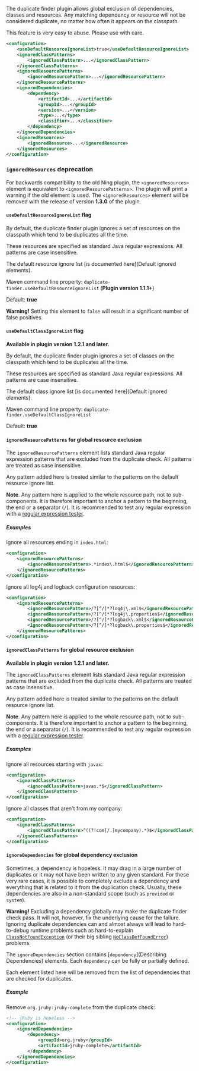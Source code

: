 The duplicate finder plugin allows global exclusion of dependencies, classes
and resources. Any matching dependency or resource will not be considered
duplicate, no matter how often it appears on the classpath.

This feature is very easy to abuse. Please use with care.

```xml
<configuration>
    <useDefaultResourceIgnoreList>true</useDefaultResourceIgnoreList>
    <ignoredClassPatterns>
        <ignoredClassPattern>...</ignoredClassPattern>
    </ignoredClassPatterns>
    <ignoredResourcePatterns>
        <ignoredResourcePattern>...</ignoredResourcePattern>
    </ignoredResourcePatterns>
    <ignoredDependencies>
        <dependency>
            <artifactId>...</artifactId>
            <groupId>...</groupId>
            <version>...</version>
            <type>...</type>
            <classifier>...</classifier>
        </dependency>
    </ignoredDependencies>
    <ignoredResources>
        <ignoredResource>...</ignoredResource>
    </ignoredResources>
</configuration>
```

### `ignoredResources` deprecation

For backwards compatibility to the old Ning plugin, the
`<ignoredResources>` element is equivalent to
`<ignoredResourcePatterns>`. The plugin will print a warning if the
old element is used. The `<ignoredResources>` element will be removed
with the release of version **1.3.0** of the plugin.

#### `useDefaultResourceIgnoreList` flag

By default, the duplicate finder plugin ignores a set of resources on
the classpath which tend to be duplicates all the time.

These resources are specified as standard Java regular expressions. All patterns are case insensitive.

The default resource ignore list [is documented here](Default ignored elements).

Maven command line property: `duplicate-finder.useDefaultResourceIgnoreList` (**Plugin version 1.1.1+**)

Default: **true**

**Warning!** Setting this element to `false` will result in a significant number of false positives.

#### `useDefaultClassIgnoreList` flag

**Available in plugin version 1.2.1 and later.**

By default, the duplicate finder plugin ignores a set of classes on
the classpath which tend to be duplicates all the time.

These resources are specified as standard Java regular expressions. All patterns are case insensitive.

The default class ignore list [is documented here](Default ignored elements).

Maven command line property: `duplicate-finder.useDefaultClassIgnoreList`

Default: **true**

#### `ignoredResourcePatterns` for global resource exclusion

The `ignoredResourcePatterns` element lists standard Java regular expression patterns that are excluded from the duplicate check. All patterns are treated as case insensitive.

Any pattern added here is treated similar to the patterns on the default resource ignore list.

**Note**. Any pattern here is applied to the whole resource path, not
  to sub-components. It is therefore important to anchor a pattern to
  the beginning, the end or a separator (`/`). It is recommended to
  test any regular expression with a
  [regular expression tester](http://www.regexplanet.com/advanced/java/index.html).

##### Examples

Ignore all resources ending in `index.html`:

```xml
<configuration>
    <ignoredResourcePatterns>
        <ignoredResourcePattern>.*index\.html$</ignoredResourcePattern>
    </ignoredResourcePatterns>
</configuration>
```
Ignore all log4j and logback configuration resources:

```xml
<configuration>
    <ignoredResourcePatterns>
        <ignoredResourcePattern>/?[^/]*?log4j\.xml$</ignoredResourcePattern>
        <ignoredResourcePattern>/?[^/]*?log4j\.properties$</ignoredResourcePattern>
        <ignoredResourcePattern>/?[^/]*?logback\.xml$</ignoredResourcePattern>
        <ignoredResourcePattern>/?[^/]*?logback\.properties$</ignoredResourcePattern>
    </ignoredResourcePatterns>
</configuration>
```


#### `ignoredClassPatterns` for global resource exclusion

**Available in plugin version 1.2.1 and later.**

The `ignoredClassPatterns` element lists standard Java regular expression patterns that are excluded from the duplicate check. All patterns are treated as case insensitive.

Any pattern added here is treated similar to the patterns on the default resource ignore list.

**Note**. Any pattern here is applied to the whole resource path, not
  to sub-components. It is therefore important to anchor a pattern to
  the beginning, the end or a separator (`/`). It is recommended to
  test any regular expression with a
  [regular expression tester](http://www.regexplanet.com/advanced/java/index.html).

##### Examples

Ignore all resources starting with `javax`:

```xml
<configuration>
    <ignoredClassPatterns>
        <ignoredClassPattern>javax.*$</ignoredClassPattern>
    </ignoredClassPatterns>
</configuration>
```
Ignore all classes that aren't from my company:

```xml
<configuration>
    <ignoredClassPatterns>
        <ignoredClassPattern>^((?!com[/.]mycompany).*)$</ignoredClassPattern>
    </ignoredClassPatterns>
</configuration>
```

#### `ignoreDependencies` for global dependency exclusion

Sometimes, a dependency is hopeless. It may drag in a large number of
duplicates or it may not have been written to any given standard. For
these very rare cases, it is possible to completely exclude a
dependency and everything that is related to it from the duplication
check. Usually, these dependencies are also in a non-standard scope
(such as `provided` or `system`).

**Warning!** Excluding a dependency globally may make the duplicate
  finder check pass. It will not, however, fix the underlying cause
  for the failure. Ignoring duplicate dependencies can and almost
  always will lead to hard-to-debug runtime problems such as
  hard-to-explain
  [`ClassNotFoundException`](http://docs.oracle.com/javase/8/docs/api/java/lang/ClassNotFoundException.html)
  (or their big sibling
  [`NoClassDefFoundError`](http://docs.oracle.com/javase/8/docs/api/java/lang/NoClassDefFoundError.html))
  problems.

The `ignoreDependencies` section contains [`dependency`](Describing
Dependencies) elements. Each `dependency` can be fully or partially
defined.

Each element listed here will be removed from the list of dependencies
that are checked for duplicates.

##### Example

Remove `org.jruby:jruby-complete` from the duplicate check:

```xml
<!-- jRuby is hopeless -->
<configuration>
    <ignoredDependencies>
        <dependency>
            <groupId>org.jruby</groupId>
            <artifactId>jruby-complete</artifactId>
        </dependency>
    </ignoredDependencies>
</configuration>
```
